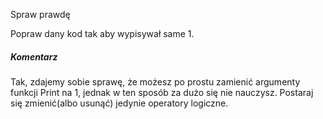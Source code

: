 Spraw prawdę

Popraw dany kod tak aby wypisywał same 1.

##### Komentarz
Tak, zdajemy sobie sprawę, że możesz po prostu zamienić argumenty funkcji Print na 1, jednak w ten sposób za dużo się nie nauczysz. Postaraj się zmienić(albo usunąć) jedynie operatory logiczne.
